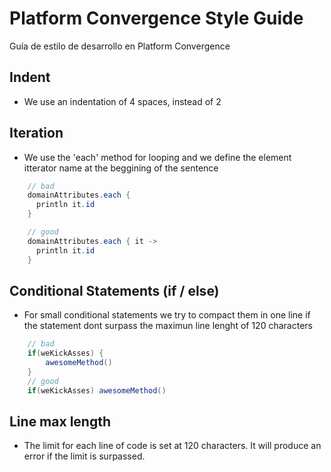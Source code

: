 # Platform Convergence Style Guide
Guía de estilo de desarrollo en Platform Convergence

## Indent

- We use an indentation of 4 spaces, instead of 2

## Iteration

- We use the 'each' method for looping and we define the element itterator name at the beggining of the sentence
```java
    // bad
    domainAttributes.each {
      println it.id
    }

    // good
    domainAttributes.each { it ->
      println it.id
    }
```

## Conditional Statements (if / else)
- For small conditional statements we try to compact them in one line if the statement dont surpass the maximun line lenght of 120 characters

```java
    // bad
    if(weKickAsses) {
        awesomeMethod()
    }
    // good
    if(weKickAsses) awesomeMethod()
```


## Line max length

 - The limit for each line of code is set at 120 characters. It will produce an error if the limit is surpassed.
